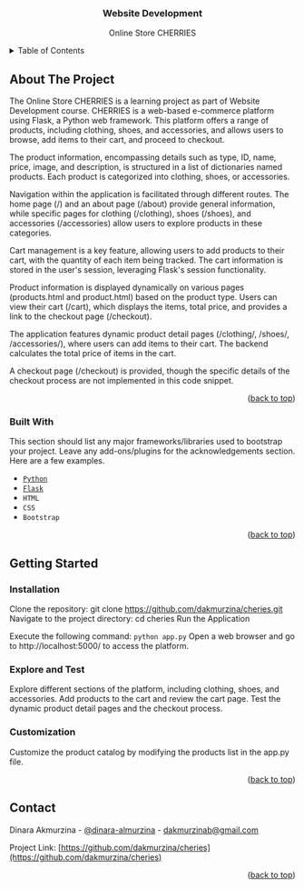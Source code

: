 <!-- PROJECT -->
<br />
<div align="center">
  <h3 align="center">Website Development</h3>
  <p align="center">
    Online Store CHERRIES
    <br />
  </p>
</div>

<!-- TABLE OF CONTENTS -->
<details>
  <summary>Table of Contents</summary>
  <ol>
    <li>
      <a href="#about-the-project">About The Project</a>
      <ul>
        <li><a href="#built-with">Built With</a></li>
      </ul>
    </li>
    <li>
      <a href="#getting-started">Getting Started</a>
      <ul>
        <li><a href="#installation">Installation</a></li>
        <li><a href="#explore-and-test">Explore and Test</a></li>
        <li><a href="#customization">Custamization</a></li>
      </ul>
    </li>
    <li><a href="#contact">Contact</a></li>
  </ol>
</details>



<!-- ABOUT THE PROJECT -->
## About The Project

The Online Store CHERRIES is a learning project as part of Website Development course. CHERRIES is a web-based e-commerce platform using Flask, a Python web framework. This platform offers a range of products, including clothing, shoes, and accessories, and allows users to browse, add items to their cart, and proceed to checkout.

The product information, encompassing details such as type, ID, name, price, image, and description, is structured in a list of dictionaries named products. Each product is categorized into clothing, shoes, or accessories.

Navigation within the application is facilitated through different routes. The home page (/) and an about page (/about) provide general information, while specific pages for clothing (/clothing), shoes (/shoes), and accessories (/accessories) allow users to explore products in these categories.

Cart management is a key feature, allowing users to add products to their cart, with the quantity of each item being tracked. The cart information is stored in the user's session, leveraging Flask's session functionality.

Product information is displayed dynamically on various pages (products.html and product.html) based on the product type. Users can view their cart (/cart), which displays the items, total price, and provides a link to the checkout page (/checkout).

The application features dynamic product detail pages (/clothing/<id>, /shoes/<id>, /accessories/<id>), where users can add items to their cart. The backend calculates the total price of items in the cart.

A checkout page (/checkout) is provided, though the specific details of the checkout process are not implemented in this code snippet.

<p align="right">(<a href="#about-the-project">back to top</a>)</p>



### Built With

This section should list any major frameworks/libraries used to bootstrap your project. Leave any add-ons/plugins for the acknowledgements section. Here are a few examples.

* [```Python```](https://www.python.org/)
* [```Flask```](https://flask.palletsprojects.com/en/3.0.x/)
* ```HTML```
* ```CSS```
* ```Bootstrap```

<p align="right">(<a href="#readme-top">back to top</a>)</p>



<!-- GETTING STARTED -->

## Getting Started

### Installation

Clone the repository: git clone https://github.com/dakmurzina/cheries.git
Navigate to the project directory: cd cheries
Run the Application

Execute the following command: ```python app.py```
Open a web browser and go to http://localhost:5000/ to access the platform.

### Explore and Test

Explore different sections of the platform, including clothing, shoes, and accessories.
Add products to the cart and review the cart page.
Test the dynamic product detail pages and the checkout process.

### Customization

Customize the product catalog by modifying the products list in the app.py file.

<p align="right">(<a href="#about-the-project">back to top</a>)</p>



<!-- CONTACT -->
## Contact

Dinara Akmurzina - [@dinara-almurzina](https://www.linkedin.com/in/dinara-akmurzina/) - dakmurzinab@gmail.com

Project Link: [https://github.com/dakmurzina/cheries](https://github.com/dakmurzina/cheries)

<p align="right">(<a href="#about-the-project">back to top</a>)</p>

<!-- MARKDOWN LINKS & IMAGES -->
<!-- https://www.markdownguide.org/basic-syntax/#reference-style-links -->
[contributors-shield]: https://img.shields.io/github/contributors/othneildrew/Best-README-Template.svg?style=for-the-badge
[contributors-url]: https://github.com/othneildrew/Best-README-Template/graphs/contributors
[forks-shield]: https://img.shields.io/github/forks/othneildrew/Best-README-Template.svg?style=for-the-badge
[forks-url]: https://github.com/othneildrew/Best-README-Template/network/members
[stars-shield]: https://img.shields.io/github/stars/othneildrew/Best-README-Template.svg?style=for-the-badge
[stars-url]: https://github.com/othneildrew/Best-README-Template/stargazers
[issues-shield]: https://img.shields.io/github/issues/othneildrew/Best-README-Template.svg?style=for-the-badge
[issues-url]: https://github.com/othneildrew/Best-README-Template/issues
[linkedin-shield]: https://img.shields.io/badge/-LinkedIn-black.svg?style=for-the-badge&logo=linkedin&colorB=555
[linkedin-url]: https://linkedin.com/in/othneildrew




